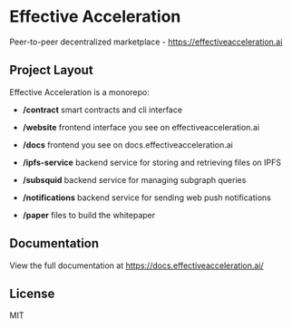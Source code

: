 # Effective Acceleration

Peer-to-peer decentralized marketplace - https://effectiveacceleration.ai

## Project Layout

Effective Acceleration is a monorepo:

- **/contract** smart contracts and cli interface

- **/website** frontend interface you see on effectiveacceleration.ai

- **/docs** frontend you see on docs.effectiveacceleration.ai

- **/ipfs-service** backend service for storing and retrieving files on IPFS

- **/subsquid** backend service for managing subgraph queries

- **/notifications** backend service for sending web push notifications

- **/paper** files to build the whitepaper

## Documentation

View the full documentation at https://docs.effectiveacceleration.ai/

## License

MIT

